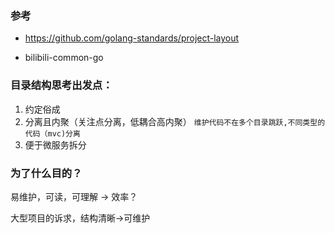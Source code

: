 ### 参考

* https://github.com/golang-standards/project-layout

* bilibili-common-go


### 目录结构思考出发点：
1. 约定俗成
2. 分离且内聚（关注点分离，低耦合高内聚）
  `维护代码不在多个目录跳跃,不同类型的代码（mvc)分离`
3. 便于微服务拆分

### 为了什么目的？

易维护，可读，可理解 -> 效率？

大型项目的诉求，结构清晰->可维护




 
